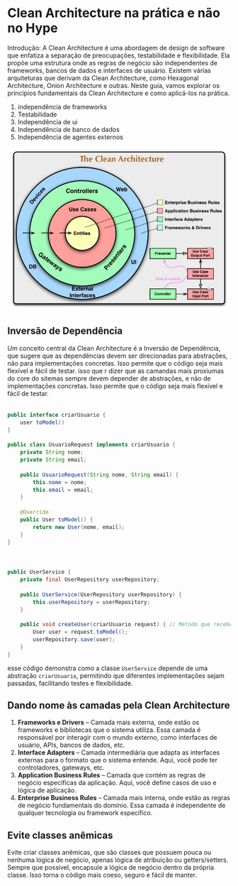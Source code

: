 # Clean Architecture na prática e não no Hype

Introdução:
A Clean Architecture é uma abordagem de design de software que enfatiza a separação de preocupações, testabilidade e flexibilidade. Ela propõe uma estrutura onde as regras de negócio são independentes de frameworks, bancos de dados e interfaces de usuário. Existem várias arquiteturas que derivam da Clean Architecture, como Hexagonal Architecture, Onion Architecture e outras. Neste guia, vamos explorar os princípios fundamentais da Clean Architecture e como aplicá-los na prática.


1. independência de frameworks
2. Testabilidade
3. Independência de ui
4. Independência de banco de dados
5. Independência de agentes externos


![alt text](image.png)

## Inversão de Dependência

Um conceito central da Clean Architecture é a Inversão de Dependência, que sugere que as dependências devem ser direcionadas para abstrações, não para implementações concretas. Isso permite que o código seja mais flexível e fácil de testar. isso que r dizer 	que as camandas mais proxiumas do core do sitemas sempre devem depender de abstrações, e não de implementações concretas. Isso permite que o código seja mais flexível e fácil de testar.

```java

public interface criarUsuario {
	user toModel()
}

public class UsuarioRequest implements criarUsuario {
	private String nome;
	private String email;

	public UsuarioRequest(String nome, String email) {
		this.nome = nome;
		this.email = email;
	}

	@Override
	public User toModel() {
		return new User(nome, email);
	}
}



public UserService {
	private final UserRepository userRepository;

	public UserService(UserRepository userRepository) {
		this.userRepository = userRepository;
	}

	public void createUser(criarUsuario request) { // Método que recebe uma abstração criarUsuario
		User user = request.toModel();
		userRepository.save(user);
	}
}

```

esse código demonstra como a classe `UserService` depende de uma abstração `criarUsuario`, permitindo que diferentes implementações sejam passadas, facilitando testes e flexibilidade.

## Dando nome às camadas pela Clean Architecture

1. **Frameworks e Drivers** – Camada mais externa, onde estão os frameworks e bibliotecas que o sistema utiliza. Essa camada é responsável por interagir com o mundo externo, como interfaces de usuário, APIs, bancos de dados, etc.
2. **Interface Adapters** – Camada intermediária que adapta as interfaces externas para o formato que o sistema entende. Aqui, você pode ter controladores, gateways, etc.
3. **Application Business Rules** – Camada que contém as regras de negócio específicas da aplicação. Aqui, você define casos de uso e lógica de aplicação.
4. **Enterprise Business Rules** – Camada mais interna, onde estão as regras de negócio fundamentais do domínio. Essa camada é independente de qualquer tecnologia ou framework específico.

## Evite classes anêmicas

Evite criar classes anêmicas, que são classes que possuem pouca ou nenhuma lógica de negócio, apenas lógica de atribuição ou getters/setters. Sempre que possível, encapsule a lógica de negócio dentro da própria classe. Isso torna o código mais coeso, seguro e fácil de manter.
